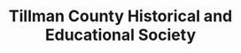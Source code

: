 ---
layout: repo
title: "Tillman County Historical and Educational Society"
id: 24346
permalink: repos/24346/
---